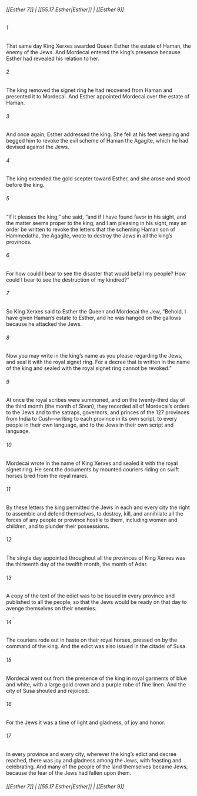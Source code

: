 
###### [[Esther 7]] | [[55.17 Esther|Esther]] | [[Esther 9]]

###### 1
That same day King Xerxes awarded Queen Esther the estate of Haman, the enemy of the Jews. And Mordecai entered the king’s presence because Esther had revealed his relation to her.
###### 2
The king removed the signet ring he had recovered from Haman and presented it to Mordecai. And Esther appointed Mordecai over the estate of Haman.
###### 3
And once again, Esther addressed the king. She fell at his feet weeping and begged him to revoke the evil scheme of Haman the Agagite, which he had devised against the Jews.
###### 4
The king extended the gold scepter toward Esther, and she arose and stood before the king.
###### 5
“If it pleases the king,” she said, “and if I have found favor in his sight, and the matter seems proper to the king, and I am pleasing in his sight, may an order be written to revoke the letters that the scheming Haman son of Hammedatha, the Agagite, wrote to destroy the Jews in all the king’s provinces.
###### 6
For how could I bear to see the disaster that would befall my people? How could I bear to see the destruction of my kindred?”
###### 7
So King Xerxes said to Esther the Queen and Mordecai the Jew, “Behold, I have given Haman’s estate to Esther, and he was hanged on the gallows because he attacked the Jews.
###### 8
Now you may write in the king’s name as you please regarding the Jews, and seal it with the royal signet ring. For a decree that is written in the name of the king and sealed with the royal signet ring cannot be revoked.”
###### 9
At once the royal scribes were summoned, and on the twenty-third day of the third month (the month of Sivan), they recorded all of Mordecai’s orders to the Jews and to the satraps, governors, and princes of the 127 provinces from India to Cush—writing to each province in its own script, to every people in their own language, and to the Jews in their own script and language.
###### 10
Mordecai wrote in the name of King Xerxes and sealed it with the royal signet ring. He sent the documents by mounted couriers riding on swift horses bred from the royal mares.
###### 11
By these letters the king permitted the Jews in each and every city the right to assemble and defend themselves, to destroy, kill, and annihilate all the forces of any people or province hostile to them, including women and children, and to plunder their possessions.
###### 12
The single day appointed throughout all the provinces of King Xerxes was the thirteenth day of the twelfth month, the month of Adar.
###### 13
A copy of the text of the edict was to be issued in every province and published to all the people, so that the Jews would be ready on that day to avenge themselves on their enemies.
###### 14
The couriers rode out in haste on their royal horses, pressed on by the command of the king. And the edict was also issued in the citadel of Susa.
###### 15
Mordecai went out from the presence of the king in royal garments of blue and white, with a large gold crown and a purple robe of fine linen. And the city of Susa shouted and rejoiced.
###### 16
For the Jews it was a time of light and gladness, of joy and honor.
###### 17
In every province and every city, wherever the king’s edict and decree reached, there was joy and gladness among the Jews, with feasting and celebrating. And many of the people of the land themselves became Jews, because the fear of the Jews had fallen upon them.

###### [[Esther 7]] | [[55.17 Esther|Esther]] | [[Esther 9]]
